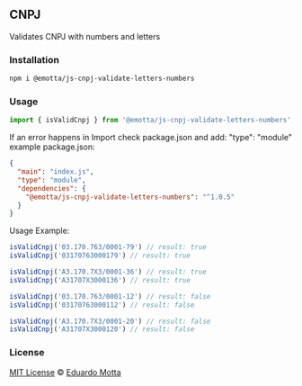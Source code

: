 ## CNPJ
Validates CNPJ with numbers and letters

### Installation
```bash
npm i @emotta/js-cnpj-validate-letters-numbers
```

### Usage
```js
import { isValidCnpj } from '@emotta/js-cnpj-validate-letters-numbers';
```
If an error happens in Import check package.json and add: "type": "module"
example package.json:
```json
{
  "main": "index.js",
  "type": "module",
  "dependencies": {
    "@emotta/js-cnpj-validate-letters-numbers": "^1.0.5"
  }
}
```

Usage Example:
```js
isValidCnpj('03.170.763/0001-79') // result: true
isValidCnpj('03170763000179') // result: true

isValidCnpj('A3.170.7X3/0001-36') // result: true
isValidCnpj('A31707X3000136') // result: true

isValidCnpj('03.170.763/0001-12') // result: false
isValidCnpj('03170763000112') // result: false

isValidCnpj('A3.170.7X3/0001-20') // result: false
isValidCnpj('A31707X3000120') // result: false
```

### License
[MIT License](https://github.com/eduardomotta-emottasistemas/js_cnpj_validate_letters_numbers/blob/main/LICENSE.txt) &copy; [Eduardo Motta](https://github.com/eduardomotta-emottasistemas)
